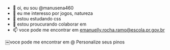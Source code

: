 - 👋 oi, eu sou @manusena460
- 👀 eu me interesso por jogos, natureza
- 🌱 estou estudando css
- 💞️ estou proucurando colaborar em 
- 📫 voce pode me encontrar em emanuelly.rocha.ramo@escola.pr.gov.br

<!---
manusena460/manusena460 is a ✨ special ✨ repository because its `README.md` (this file) appears on your GitHub profile.
You can click the Preview link to take a look at your changes.
--->
￼voce pode me encontrar em @
Personalize seus pinos
